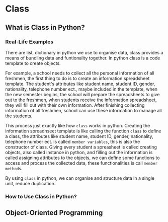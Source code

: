 # Class

## What is Class in Python?

### Real-Life Examples
There are list, dictionary in python we use to organise data, class provides a means of bundling data and funtionality together. In python class is a code template to create objects. 

For example, a school needs to collect all the personal information of all freshmen, the first thing to do is to create an information spreadsheet template. The student's attributes like student name, student ID, gender, nationality, telephone number ect., maybe included in the template, when the new semester begins, the school will prepare the spreadsheets to give out to the freshmen, when students receive the information spreadsheet, they will fill out with their own information. After finishing collecting information of all freshmen, school can use these information to manage all the students.

This process just exactly like how `class` works in python. Creating the information spreadhseet template is like calling the function `class` to define a class, the attributes like student name, student ID, gender, nationality, telephone number ect. is called `member variables`, this is also the constructor of class. Giving every student a spreasheet is called creating objects, also called instance in python, and filling out the information is called assigning attributes to the objects, we can define some functions to access and process the collected data, these functionalities is call `member methods`.

By using `class` in python, we can organise and structure data in a single unit, reduce duplication.

### How to Use Class in Python?



## Object-Oriented Programming

